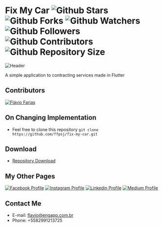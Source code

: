 # Fix My Car ![Github Stars](https://img.shields.io/github/stars/ffpsj/fix-my-car.svg?label=Stars) ![Github Forks](https://img.shields.io/github/forks/ffpsj/fix-my-car.svg?label=Forks) ![Github Watchers](https://img.shields.io/github/watchers/ffpsj/fix-my-car.svg?label=Watchers) ![Github Followers](https://img.shields.io/github/followers/ffpsj.svg?label=Followers) ![Github Contributors](https://img.shields.io/github/contributors/ffpsj/fix-my-car.svg?label=Contributors) ![Github Repository Size](https://img.shields.io/github/repo-size/ffpsj/fix-my-car.svg?label=Size)

![Header](https://i.imgur.com/RMR2wZe.png)

A simple application to contracting services made in Flutter

## Contributors
<a href="https://github.com/ffpsj"><img src="https://i.imgur.com/TlK8zDB.png" title="Flávio Farias"></a>

## On Changing Implementation
+ Feel free to clone this repository `git clone https://github.com/ffpsj/fix-my-car.git`

## Download
+ [Repository Download](https://github.com/ffpsj/fix-my-car/archive/master.zip)

## My Other Pages
<a href="https://www.facebook.com/flaviofariasjr"><img src="https://i.imgur.com/bHRTPvs.png" title="Facebook Profile"></a> <a href="https://www.instagram.com/flavioaq2"><img src="https://i.imgur.com/VrYSoc0.png" title="Instagram Profile"></a> <a href="https://www.linkedin.com/in/ffpsj"><img src="https://i.imgur.com/ERL5FFt.png" title="Linkedin Profile"></a> <a href="https://www.medium.com/@ffpsj"><img src="https://i.imgur.com/UPR0HtK.png" title="Medium Profile"></a>

## Contact Me
+ E-mail: flavio@engapp.com.br
+ Phone: +5582991213725
